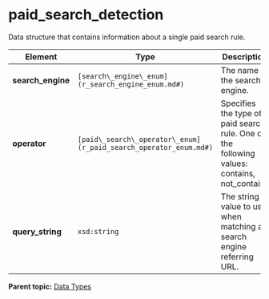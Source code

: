 # paid\_search\_detection

Data structure that contains information about a single paid search rule.

|Element|Type|Description|
|-------|----|-----------|
|**search\_engine** |`[search\_engine\_enum](r_search_engine_enum.md#)` | The name of the search engine. |
|**operator** |`[paid\_search\_operator\_enum](r_paid_search_operator_enum.md#)` | Specifies the type of paid search rule. One of the following values: contains, not\_contains |
|**query\_string** |`xsd:string` |The string value to use when matching a search engine referring URL.|

**Parent topic:** [Data Types](../data_types/c_datatypes.md)

